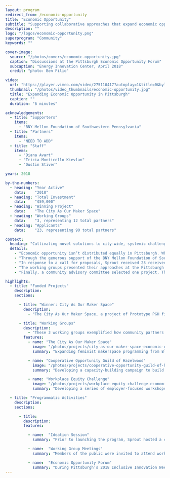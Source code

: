 ```yaml
---
layout: program
redirect_from: /economic-opportunity
title: "Economic Opportunity"
subtitle: "Supporting collaborative approaches that expand economic opportunity for all."
description: ""
logo: "/logos/economic-opportunity.png"
superprogram: "Community"
keywords: ""

cover-image:
  source: "/photos/covers/economic-opportunity.jpg"
  caption: "Discussions at the Pittsburgh Economic Opportunity Forum"
  subcaption: "Energy Innovation Center, April 2018"
  credit: "photo: Ben Filio"

video:
  url: "https://player.vimeo.com/video/275110417?autoplay=1&title=0&byline=0&portrait=0"
  thumbnail: "/photos/video_thumbnails/economic-opportunity.jpg"
  title: "Expanding Economic Opportunity in Pittsburgh"
  caption: ""
  duration: "6 minutes"

acknowledgements:
  - title: "Supporters"
    items:
      - "BNY Mellon Foundation of Southwestern Pennsylvania"
  - title: "Partners"
    items:
      - "NEED TO ADD"
  - title: "Staff"
    items:
      - "Diana Avart"
      - "Tricia Monticello Kievlan"
      - "Dustin Stiver"

years: 2018

by-the-numbers:
  - heading: "Year Active"
    data:    "2018"
  - heading: "Total Investment"
    data:    "$59,000"
  - heading: "Winning Project"
    data:    "The City As Our Maker Space"
  - heading: "Working Groups"
    data:    "3, representing 12 total partners"
  - heading: "Applicants"
    data:    "23, representing 90 total partners"

context:
  heading: "Cultivating novel solutions to city-wide, systemic challenges"
  details:
    - "Economic opportunity isn’t distributed equally in Pittsburgh. While the region earns national acclaim for innovation and livability, the inclusiveness of Pittsburgh’s job growth lags far behind that of other American cities."
    - "Through the generous support of the BNY Mellon Foundation of Southwestern Pennsylvania, The Sprout Fund developed the 2018 Seed Award for Economic Opportunity in an effort to expand economic opportunity through new collaborative approaches that expand economic opportunity for all."
    - "In response to a call for proposals, Sprout received 23 received applications proposing collaborative activities among more than 90 local nonprofit and community organizations. From this diverse set of applications, 3 proposals best captured the spirit, intention, and opportunity of the program. These working groups then spent 2 months refining each of these approaches to create compelling opportunities for residents to contribute to the economic vitality of Pittsburgh and Allegheny County."
    - "The working groups presented their approaches at the Pittsburgh Economic Opportunity Forum, a public event that featured dynamic speakers and interactive activities to explore the state of economic opportunity in the region. A month later, the working groups submitted their refined approaches for consideration in a community-advised decision-making process that determined which group would receive up funding support to implement their proposed project."
    - "Finally, a community advisory committee selected one project, The City As Our Maker Space, to receive full implementation support."

highlights:
  - title: "Funded Projects"
    description:
    sections:

      - title: "Winner: City As Our Maker Space"
        description:
          - "The City As Our Maker Space, a project of Prototype PGH fiscally sponsored by New Sun Rising, received $44,000 to conduct a 6-month program for low-income, marginalized women with a focus on women of color. This program will specialize in literacy, wellness, and health, with the ultimate goal of supporting women to pursue careers in technology and creative entrepreneurship. The program will be led by representatives from the 5 partner organizations: Prototype PGH, Black Unicorn Library, A Piece of Mind, Ujamaa Collective, and Flower House."

      - title: "Working Groups"
        description:
          - "These 3 working groups exemplified how community partners can come together to expand economic opportunity in the region and better meet the needs of the communities they serve. They each received $5,000 in funding to host a series of meetings to gather community feedback and refine their proposed approaches."
        features:
          - name: "The City As Our Maker Space"
            image: "/photos/projects/city-as-our-maker-space-economic-opportunity-working-group.jpg"
            summary: "Expanding feminist makerspace programming from Bloomcraft in the neighborhoods of the Hill District, Wilkinsburg, and Allentown."

          - name: "Cooperative Opportunity Guild of Hazelwood"
            image: "/photos/projects/cooperative-opportunity-guild-of-hazelwood-economic-opportunity-working-group.jpg"
            summary: "Developing a capacity-building campaign to build a cooperatively-owned economic resource center in Hazelwood."

          - name: "Workplace Equity Challenge"
            image: "/photos/projects/workplace-equity-challenge-economic-opportunity-working-group.jpg"
            summary: "Developing a series of employer-focused workshops to equip key staff with tangible skills for advancing equity in the workplace."

  - title: "Programmatic Activities"
    description:
    sections:

      - title:
        description:
        features:

          - name:  "Ideation Session"
            summary: "Prior to launching the program, Sprout hosted a community conversation and ideation session to explore how Pittsburghers already perceive and approach expanding economic opportunity. Eighteen people participated in the event, including a staffer from BNY Mellon and representatives from the Office of the Mayor, local nonprofits, corporations, and community groups."

          - name:  "Working Group Meetings"
            summary: "Members of the public were invited to attend working group meetings and help develop the three groups’ innovative, collaborative approaches to expanding economic opportunity in the region. Sprout designed a facilitation approach for these meetings and trained working group leaders on how to lead these conversations and incorporate community feedback into their ongoing work."

          - name:  "Economic Opportunity Forum"
            summary: "During Pittsburgh’s 2018 Inclusive Innovation Week, more than 120 people attended the Pittsburgh Economic Opportunity Forum at the  free event at the Energy Innovation Center in the Hill District This free event featured dynamic speakers and engaging activities exploring local efforts to increase economic opportunity in the Pittsburgh region. Each working group presented brief remarks on their progress and collected audience feedback on their approach."
---
```

